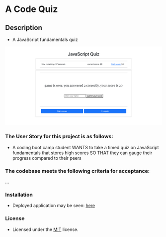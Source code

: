 # A Code Quiz

## Description

- A JavaScript fundamentals quiz

![alt text](assets/images/screenshot.png)

### The User Story for this project is as follows:
- A coding boot camp student WANTS to take a timed quiz on JavaScript fundamentals that stores high scores SO THAT they can gauge their progress compared to their peers

### The codebase meets the following criteria for acceptance:
...

### Installation
- Deployed application may be seen: [here](https://sourslaw.github.io/04_Code_Quiz/)

### License
- Licensed under the [MIT](https://opensource.org/licenses/mit-license.php) license.